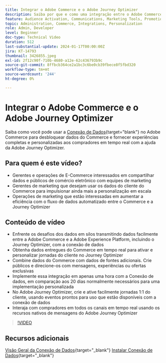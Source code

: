 ```yaml
---
title: Integrar o Adobe Commerce e o Adobe Journey Optimizer
description: Saiba por que e como uma integração entre o Adobe Commerce e o Adobe Journey Optimizer pode ser implementada.
feature: Audience Activation, Communications, Marketing Tools, Promotions/Events
topic: Administration, Commerce, Integrations, Personalization
role: Admin, Developer
level: Beginner
doc-type: Technical Video
duration: 512
last-substantial-update: 2024-01-17T00:00:00Z
jira: KT-14793
thumbnail: 3426855.jpeg
exl-id: 2f12c90f-710b-4680-a12e-62c436793b9c
source-git-commit: 8ffbcb364ce2a1bc3c6be0cb39fbece8f5fbd320
workflow-type: tm+mt
source-wordcount: '244'
ht-degree: 0%

---
```


# Integrar o Adobe Commerce e o Adobe Journey Optimizer

Saiba como você pode usar a [Conexão de Dados](https://experienceleague.adobe.com/docs/commerce-merchant-services/data-connection/overview.html?lang=pt-BR){target="blank"} no Adobe Commerce para desbloquear dados do Commerce e fornecer experiências completas e personalizadas aos compradores em tempo real com a ajuda da Adobe Journey Optimizer.

## Para quem é este vídeo?

- Gerentes e operações de E-Commerce interessados em compartilhar dados e públicos de comércio eletrônico com equipes de marketing
- Gerentes de marketing que desejam usar os dados do cliente do Commerce para impulsionar ainda mais a personalização em escala
- Operações de marketing que estão interessadas em aumentar a eficiência com o fluxo de dados automatizado entre o Commerce e a Journey Optimizer

## Conteúdo de vídeo

- Enfrente os desafios dos dados em silos transmitindo dados facilmente entre a Adobe Commerce e a Adobe Experience Platform, incluindo o Journey Optimizer, com a conexão de dados
- Obtenha dados entregues do Commerce em tempo real para ativar e personalizar jornadas do cliente no Journey Optimizer
- Combine dados do Commerce com dados de fontes adicionais. Crie públicos e direcione-os com mensagens, experiências ou ofertas exclusivas
- Implemente essa integração em apenas uma hora com a Conexão de dados, em comparação aos 20 dias normalmente necessários para uma implementação personalizada
- No Adobe Journey Optimizer, crie e ative facilmente jornadas 1:1 do cliente, usando eventos prontos para uso que estão disponíveis com a conexão de dados
- Interaja com compradores em todos os canais em tempo real usando os recursos nativos de mensagens do Adobe Journey Optimizer

>[!VIDEO](https://video.tv.adobe.com/v/3426855/?learn=on)

## Recursos adicionais

[Visão Geral da Conexão de Dados](https://experienceleague.adobe.com/docs/commerce-merchant-services/data-connection/overview.html?lang=pt-BR){target="_blank"}
[Instalar Conexão de Dados](https://experienceleague.adobe.com/docs/commerce-merchant-services/data-connection/fundamentals/install.html?lang=pt-BR){target="_blank"}
